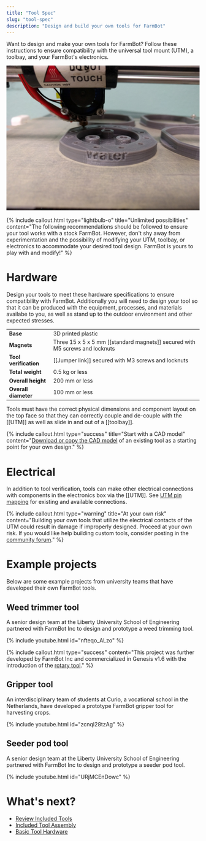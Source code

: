 ```yaml
---
title: "Tool Spec"
slug: "tool-spec"
description: "Design and build your own tools for FarmBot"
---
```


Want to design and make your own tools for FarmBot? Follow these instructions to ensure compatibility with the universal tool mount (UTM), a toolbay, and your FarmBot's electronics.

![3d printing a tool](_images/3d_printing_a_tool.jpg)

{%
include callout.html
type="lightbulb-o"
title="Unlimited possibilities"
content="The following recommendations should be followed to ensure your tool works with a stock FarmBot. However, don't shy away from experimentation and the possibility of modifying your UTM, toolbay, or electronics to accommodate your desired tool design. FarmBot is yours to play with and modify!"
%}

# Hardware

Design your tools to meet these hardware specifications to ensure compatibility with FarmBot. Additionally you will need to design your tool so that it can be produced with the equipment, processes, and materials availabe to you, as well as stand up to the outdoor environment and other expected stresses.

|                      |                  |
|----------------------|------------------|
|**Base**              |3D printed plastic
|**Magnets**           |Three 15 x 5 x 5 mm [[standard magnets]] secured with M5 screws and locknuts
|**Tool verification** |[[Jumper link]] secured with M3 screws and locknuts
|**Total weight**      |0.5 kg or less
|**Overall height**    |200 mm or less
|**Overall diameter**  |100 mm or less

Tools must have the correct physical dimensions and component layout on the top face so that they can correctly couple and de-couple with the [[UTM]] as well as slide in and out of a [[toolbay]].

{%
include callout.html
type="success"
title="Start with a CAD model"
content="[Download or copy the CAD model](../cad.md) of an existing tool as a starting point for your own design."
%}

# Electrical

In addition to tool verification, tools can make other electrical connections with components in the electronics box via the [[UTM]]. See [UTM pin mapping](../reference/utm-pin-mapping.md) for existing and available connections.

{%
include callout.html
type="warning"
title="At your own risk"
content="Building your own tools that utilize the electrical contacts of the UTM could result in damage if improperly designed. Proceed at your own risk. If you would like help building custom tools, consider posting in the [community forum](http://forum.farmbot.org)."
%}

# Example projects

Below are some example projects from university teams that have developed their own FarmBot tools.

## Weed trimmer tool

A senior design team at the Liberty University School of Engineering partnered with FarmBot Inc to design and prototype a weed trimming tool.

{% include youtube.html id="nfteqo_ALzo" %}

{%
include callout.html
type="success"
content="This project was further developed by FarmBot Inc and commercialized in Genesis v1.6 with the introduction of the [rotary tool](../../assembly/tools.md#rotary-tool)."
%}

## Gripper tool

An interdisciplinary team of students at Curio, a vocational school in the Netherlands, have developed a prototype FarmBot gripper tool for harvesting crops.

{% include youtube.html id="zcnqI28tzAg" %}

## Seeder pod tool

A senior design team at the Liberty University School of Engineering partnered with FarmBot Inc to design and prototype a seeder pod tool.

{% include youtube.html id="URjMCEnDowc" %}


# What's next?

 * [Review Included Tools](../../assembly/tools.md)
 * [Included Tool Assembly](../../manufacturing/pre-assembly/tools.md)
 * [Basic Tool Hardware](../reference/basic-tool-hardware.md)
